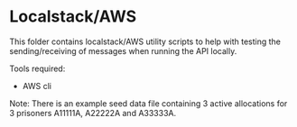 
# Localstack/AWS

This folder contains localstack/AWS utility scripts to help with testing the sending/receiving of messages when running the API locally.

Tools required:

* AWS cli

Note: There is an example seed data file containing 3 active allocations for 3 prisoners A11111A, A22222A and A33333A. 
